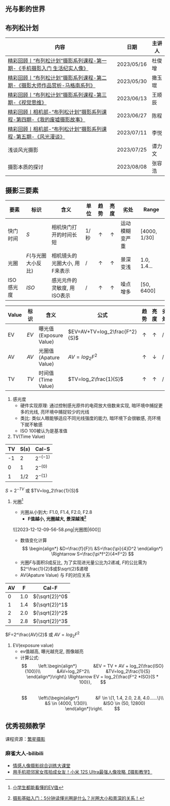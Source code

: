 ## 光与影的世界

## 布列松计划

| 内容                                           | 日期         | 主讲人 |
| -------------------------------------------- | ---------- | --- |
| [精彩回顾丨“布列松计划”摄影系列课程-第一期-《手机摄影入门 生活纪实人像》][1]  | 2023/05/16 | 杜俊增 |
| [精彩回顾丨“布列松计划”摄影系列课程-第二期-《摄影大师作品赏析-马格南系列》][2] | 2023/05/30 | 撖玉琨 |
| [精彩回顾丨“布列松计划”摄影系列课程-第三期-《视觉思维》][3]           | 2023/06/13 | 王顺辰 |
| [精彩回顾丨相机部-“布列松计划”摄影系列课程-第四期-《我的废墟摄影故事》][4]   | 2023/06/27 | 陈程  |
| [精彩回顾丨相机部-“布列松计划”摄影系列课程-第五期-《风光漫谈》][5]       | 2023/07/11 | 李悦  |
| 浅谈风光摄影                                       | 2023/07/25 | 谭力文 |
| 摄影本质的探讨                                      | 2023/08/08 | 张容浩 |

## 摄影三要素

要素      | 标识                | 含义                          | 单位 |  趋势   |  亮度   | 劣处           | Range
--------|---------------------|-----------------------------|------|:-------:|:-------:|--------------|---------------
快门时间  | $S$                 | 相机快门打开的时间长短        | 1/秒   | &#8593; | &#8593; | 运动模糊变严重 | $[4000, 1/30]$
光圈      | $F$(与光圈大小反比) | 相机镜头的光圈大小, 用F来表示 | /    | &#8593; | &#8593; | 景深变浅       | 1.0, 1.4...
ISO感光度 | $ISO$               | 感光元件的灵敏度, 用ISO表示   | /    | &#8593; | &#8593; | 噪点增多       | $[50, 6400]$


| Value | 标识   | 含义                   | 公式                            |   趋势    |   亮度    | 劣处  | Range        |
| ----- | ---- | -------------------- | ----------------------------- | :-----: | :-----: | --- | ------------ |
| EV    | $EV$ | 曝光值 (Exposure Value) | $EV=AV+TV=log_2\frac{F^2}{S}$ | &#8593; | &#8593; | /   | $[-4.0,4.0]$ |
| AV    | $AV$ | 光圈值 (Apature Value)  | $AV=log_2F^2$                 | &#8593; | &#8595; | /   | $[-4.0,4.0]$ |
| TV    | $TV$ | 时间值 (Time Value)     | $TV=log_2\frac{1}{S}$         | &#8593; | &#8593; | /   | $[-4.0,4.0]$ |

1. 感光度
    - 硬件实现原理: 通过控制感光原件的电荷放大倍数来实现, 暗环境中捕捉更多的光线, 亮环境中捕捉较少的光线
    - 类比: 类似人眼能够适应不同光线强度的能力, 暗环境下会很敏感, 亮环境下就不敏感
    - ISO 100被认为是基准值
1. TV(Time Value)

TV|S($s$)|Cal-S
	-|-|-
	-1|2|$2^{-(-1)}$
	0|1|$2^{-(0)}$
	1|1/2|$2^{-(1)}$

$S=2^{-TV}$ 或 $TV=log_2\frac{1}{S}$

1. 光圈[^1]
    - 光圈从小到大: F1.0, F1.4, F2.0, F2.8
        - **F值越小, 光圈越大, 景深越浅[^2]**

	![[2023-12-12-09-56-58.png|光圈图|600]]

    - 数值变化计算
        $$
        \begin{align*}
        &D=\frac{f}{F}\\
        &S=\frac{\pi}{4}D^2
        \end{align*}
        \Rightarrow S=\frac{\pi*f^2}{4*F^2}
        $$
    - 光圈$F$与面积$S$成反比, 为了实现进光量公比为2递减, $F$的公比需为$2^\frac{1}{2}$或$\sqrt{2}$递增
    - AV(Apature Value) 与 F的对应关系
    
AV|F|Cal-F
        -|-|-
        0|1.0|${\sqrt{2}}^0$
        1|1.4|${\sqrt{2}}^1$
        2|2.0|${\sqrt{2}}^2$
        3|2.8|${\sqrt{2}}^3$

$F=2^\frac{AV}{2}$ 或 $AV=log_2F^2$
1. EV(exposure value)
    - ev值越高, 曝光越充足, 图像越亮
    - 计算公式:
        $$
        \left.\begin{align*}
            &EV = TV + AV + log_2(\frac{ISO}{100})\\
            &AV=log_2F^2\\
            &TV=log_2\frac{1}{S}
        \end{align*}\right\} \Rightarrow EV = log_2{\frac{F^2 *ISO}{S * 100}},
      $$
      $$
        \left\{\begin{align*}
            &F \in \{1, 1.4, 2.0, 2.8, 4.0......\}\\
            &S \in (4000, 1/30)\\
            &ISO \in (50, 12800)
        \end{align*}\right.
        $$

## 优秀视频教学

课程资源：[繁星摄影](https://52fanxing.com/)

### 麻雀大人-bilibili

- [情感人像摄影综合训练大课堂](https://www.bilibili.com/cheese/play/ss669?csource=Hp_searchresult&spm_id_from=333.337.0.0)
- [用手机把邻家女孩拍成女友！小米 12S Ultra最强人像攻略【摄影教学】](https://www.bilibili.com/video/BV1oW4y117Vw/?vd_source=852d4ef8e14fcaf3d82391cb2461a178)


[^1]:[小学生都能看懂的EV值](https://zhuanlan.zhihu.com/p/577382204)
[^2]:[摄影基础入门：5分钟读懂光圈是什么？光圈大小和景深的关系！](https://zhuanlan.zhihu.com/p/617924826?utm_id=0)

[1]:https://xiaomi.f.mioffice.cn/docx/doxk4qFMzn5Plz56E1IkxKHPO2l
[2]:https://xiaomi.f.mioffice.cn/docx/doxk4m4hgshsAwX5p0M1YmQXROG
[3]:https://xiaomi.f.mioffice.cn/docx/doxk4uBLyn24AP5QCBYX8JZ3RLc
[4]:https://xiaomi.f.mioffice.cn/docx/doxk4g5gs1R1vNVmG6fm1iaRb2P
[5]:https://xiaomi.f.mioffice.cn/docx/doxk4Tc48DGN2wOavAEh69aacCc

